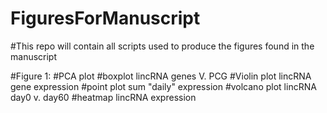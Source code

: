 # FiguresForManuscript

#This repo will contain all scripts used to produce the figures found in the manuscript

#Figure 1:
#PCA plot
#boxplot lincRNA genes V. PCG
#Violin plot lincRNA gene expression
#point plot sum "daily" expression
#volcano plot lincRNA day0 v. day60
#heatmap lincRNA expression 

